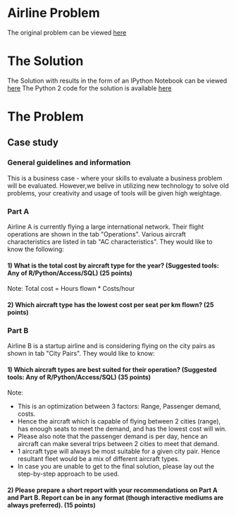# Airline Problem
The original problem can be viewed [here](case_study.xlsx)

# The Solution
The Solution with results in the form of an IPython Notebook can be viewed [here](solution.ipynb)
The Python 2 code for the solution is available [here](solution.py)

# The Problem
## Case study

### General guidelines and information
This is a business case - where your skills to evaluate a business problem will be evaluated.
However,we belive in utilizing new technology to solve old problems, your creativity and usage of tools will be given high weightage.

### Part A
Airline A is currently flying a large international network. Their flight operations are shown in the tab "Operations". Various aircraft characteristics are listed in tab "AC characteristics". They would like to know the following:

#### 1) What is the total cost by aircraft type for the year? (Suggested tools: Any of R/Python/Access/SQL) (25 points)
Note: Total cost = Hours flown * Costs/hour

#### 2) Which aircraft type  has the lowest cost per seat per km flown? (25 points)

### Part B
Airline B is a startup airline and is considering flying on the city pairs as shown in tab "City Pairs". They would like to know:

#### 1) Which aircraft types are best suited for their operation?  (Suggested tools: Any of R/Python/Access/SQL) (35 points)

Note:

- This is an optimization between 3 factors: Range, Passenger demand, costs.
- Hence the aircraft which is capable of flying between 2 cities (range), has enough seats to meet the demand, and has the lowest cost will win.
- Please also note that the passenger demand is per day, hence an aircraft can make several trips between 2 cities to meet that demand.
- 1 aircraft type will always be most suitable for a given city pair. Hence resultant fleet would be a mix of different aircraft types.
- In case you are unable to get to the final solution, please lay out the step-by-step approach to be used.

#### 2) Please prepare a short report with your recommendations on Part A and Part B. Report can be in any format (though interactive mediums are always preferred). (15 points)
